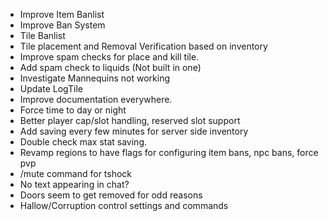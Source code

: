 * Improve Item Banlist
* Improve Ban System
* Tile Banlist
* Tile placement and Removal Verification based on inventory
* Improve spam checks for place and kill tile.
* Add spam check to liquids (Not built in one)
* Investigate Mannequins not working
* Update LogTile
* Improve documentation everywhere.
* Force time to day or night
* Better player cap/slot handling, reserved slot support
* Add saving every few minutes for server side inventory
* Double check max stat saving.
* Revamp regions to have flags for configuring item bans, npc bans, force pvp
* /mute command for tshock
* No text appearing in chat?
* Doors seem to get removed for odd reasons
* Hallow/Corruption control settings and commands
